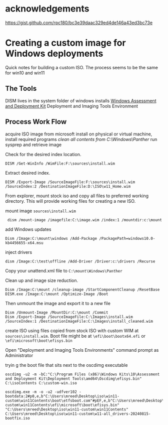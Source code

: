 # acknowledgements
https://gist.github.com/rpc180/bc3e39daac329ed4de146a43ed3bc73e

# Creating a custom image for Windows deployments

Quick notes for building a custom ISO. The process seems to be the same for win10 and win11

## The Tools
DISM lives in the system folder of windows installs
[Windows Assessment and Deployment Kit](https://learn.microsoft.com/en-us/windows-hardware/get-started/adk-install)
Deployment and Imaging Tools Environment

## Process Work Flow
acquire ISO image from microsoft
install on physical or virtual machine, install required programs
*clean all contents from C:\Windows\Panther*
run sysprep and retrieve image

Check for the desired index location.
```
DISM /Get-WinInfo /WimFile:F:\sources\install.wim
```

Extract desired index.
```
DISM /Export-Image /SourceImageFile:F:\sources\install.wim /SourceIndex:2 /DestinationImageFile:D:\ISO\w11_Home.wim
```

From explorer, mount stock iso and copy all files to preferred working directory. This will provide working files for creating a new ISO.

mount image `sources\install.wim`
```
 dism /mount-image /imagefile:C:\image.wim /index:1 /mountdir:c:\mount
```

add Windows updates
```
Dism /Image:C:\mount\windows /Add-Package /PackagePath=windows10.0-kb4456655-x64.msu
```

inject drivers
```
dism /Image:C:\test\offline /Add-Driver /Driver:c:\drivers /Recurse
```

Copy your unattend.xml file to `C:\mount\Windows\Panther`

Clean up and image size reduction.
```
Dism /Image:C:\mount /cleanup-image /StartComponentCleanup /ResetBase
DISM.exe /Image:C:\mount /Optimize-Image /Boot
```

Then unmount the image and export it to a new file
```
Dism /Unmount-Image /MountDir:C:\mount /Commit
Dism /Export-Image /SourceImageFile:C:\Images\install.wim /SourceIndex:1 /DestinationImageFile:C:\Images\install_cleaned.wim
```

create ISO using files copied from stock ISO with custom WIM at `sources\install.wim`. Boot file might be at `\efi\boot\bootx64.efi` or `\efi\microsoft\boot\efisys.bin`

Open "Deployment and Imaging Tools Environments" command prompt as Administrator

tryin g the boot file that sits next to the oscdimg executable
```
oscdimg -u2 -m -bC:"C:\Program Files (x86)\Windows Kits\10\Assessment and Deployment Kit\Deployment Tools\amd64\Oscdimg\efisys.bin" C:\isoContents C:\custom-win.iso
```

```
oscdimg.exe -m -o -u2 -udfver102 -bootdata:2#p0,e,b"C:\Users\mreed\Desktop\iso\win11-custom\win11Contents\boot\etfsboot.com"#pEF,e,b"C:\Users\mreed\Desktop\iso\win11-custom\win11Contents\efi\microsoft\boot\efisys.bin" "C:\Users\mreed\Desktop\iso\win11-custom\win11Contents" C:\Users\mreed\Desktop\iso\win11-custom\w11-all_drivers-20240815-bootfix.iso
```